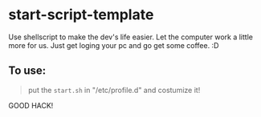 # start-script-template

Use shellscript to make the dev's life easier. Let the computer work a little more for us.
Just get loging your pc and go get some coffee. :D

## To use:
> put the `start.sh` in "/etc/profile.d" and costumize it!

GOOD HACK!
